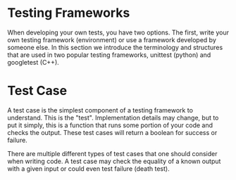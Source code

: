 # Testing Frameworks 

When developing your own tests, you have two options. The first, write your own testing framework (environment) or use a framework developed by someone else. In this section we introduce the terminology and structures that are used in two popular testing frameworks, unittest (python) and googletest (C++).

# Test Case 
A test case is the simplest component of a testing framework to understand. This is the "test". Implementation details may change, but to put it simply, this is a function that runs some portion of your code and checks the output. These test cases will return a boolean for success or failure. 

There are multiple different types of test cases that one should consider when writing code. A test case may check the equality of a known output with a given input or could even test failure (death test).

